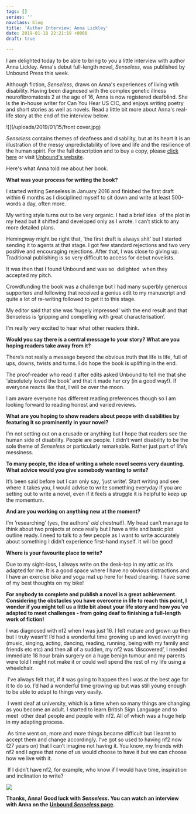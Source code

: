 ```yaml
---
tags: []
series: ''
navclass: blog
title: 'Author Interview: Anna Lickley'
date: 2019-01-18 22:21:19 +0000
draft: true

---
```

I am delighted today to be able to bring to you a little interview with author Anna Lickley. Anna's debut full-length novel, _Senseless_, was published by Unbound Press this week.

Although fiction, _Senseless_, draws on Anna's experiences of living wtih disability. Having been diagnosed with the complex genetic illness neurofibromatosis 2 at the age of 16, Anna is now registered deafblind. She is the in-house writer for Can You Hear US CIC, and enjoys writing poetry and short stories as well as novels. Read a little bit more about Anna's real-life story at the end of the interview below.

![](/uploads/2019/01/15/front cover.jpg)  
  
_Senseless_ contains themes of deafness and disability, but at its heart it is an illustration of the messy unpredictability of love and life and the resilience of the human spirit. For the full description and to buy a copy, please [click here](https://smile.amazon.co.uk/Senseless-Anna-Lickley/dp/1912618044/ref=sr_1_1?ie=UTF8&qid=1547563891&sr=8-1&keywords=senseless+anna+lickley) or visit [Unbound's website](https://unbound.com/books/senseless/).

Here's what Anna told me about her book.

**What was your process for writing the book?**

I started writing Senseless in January 2016 and finished the first draft  within 6 months as I disciplined myself to sit down and write at least 500-words a day, often more.

My writing style turns out to be very organic. I had a brief idea  of the plot in my head but it shifted and developed only as I wrote. I can’t stick to any more detailed plans.

Hemingway might be right that, ‘the first draft is always shit’ but I started sending it to agents at that stage. I got few standard rejections and two very positive and encouraging rejections. After that, I was close to giving up. Traditional publishing is so very difficult to access for debut novelists.

It was then that I found Unbound and was so  delighted  when they accepted my pitch.

Crowdfunding the book was a challenge but I had many superbly generous supporters and following that received a genius edit to my manuscript and quite a lot of re-writing followed to get it to this stage.

My editor said that she was ‘hugely impressed’ with the end result and that Senseless is ‘gripping and compelling with great characterisation’.

I’m really very excited to hear what other readers think.

**Would you say there is a central message to your story? What are you hoping readers take away from it?**

There’s not really a message beyond the obvious truth that life is life, full of ups, downs, twists and turns. I do hope the book is uplifting in the end.

The proof-reader who read it after edits asked Unbound to tell me that she ‘absolutely loved the book’ and that it made her cry (in a good way!). If everyone reacts like that, I will be over the moon.

I am aware everyone has different reading preferences though so I am looking forward to reading honest and varied reviews.

**What are you hoping to show readers about peope with disabilities by featuring it so prominently in your novel?**

I’m not setting out on a crusade or anything but I hope that readers see the human side of disability. People are people. I didn’t want disability to be the sole theme of _Senseless_ or particularly remarkable. Rather just part of life’s messiness.

**To many people, the idea of writing a whole novel seems very daunting. What advice would you give somebody wanting to write?**

It’s been said before but I can only say, ‘just write’. Start writing and see where it takes you, I would advise to write something everyday if you are setting out to write a novel, even if it feels a struggle it is helpful to keep up the momentum.

**And are you working on anything new at the moment?**

I’m ‘researching’ (yes, the authors' _old chestnut_!). My head can’t manage to think about two projects at once really but I have a title and basic plot outline ready. I need to talk to a few people as I want to write accurately about something I didn’t experience first-hand myself. It will be good!

**Where is your favourite place to write?**

Due to my sight-loss, I always write on the desk-top in my attic as it’s adapted for me. It is a good space where I have no obvious distractions and I have an exercise bike and yoga mat up here for head clearing. I have some of my best thoughts on my bike!

**For anybody to complete and publish a novel is a great achievement. Considering the obstacles you have overcome in life to reach this point, I wonder if you might tell us a little bit about your life story and how you've adapted to meet challenges - from going deaf to finishing a full-length work of fiction!**

I was diagnosed with nf2 when I was just 16. I felt mature and grown up then but I truly wasn’t! I’d had a wonderful time growing up and loved everything (music, singing, acting, dancing, reading, running, being with my family and friends etc etc) and then all of a sudden, my nf2 was ‘discovered’, I needed immediate 18 hour brain surgery on a huge benign tumour and my parents were told I might not make it or could well spend the rest of my life using a wheelchair.

 I’ve always felt that, if it was going to happen then I was at the best age for it to do so. I’d had a wonderful time growing up but was still young enough to be able to adapt to things very easily.

 I went deaf at university, which is a time when so many things are changing as you become an adult. I started to learn British Sign Language and to meet  other deaf people and people with nf2. All of which was a huge help in my adapting process.

 As time went on, more and more things became difficult but I learnt to accept them and change accordingly. I’ve got so used to having nf2 now (27 years on) that I can’t imagine not having it. You know, my friends with nf2 and I agree that none of us would choose to have it but we can choose how we live with it.

 If I didn’t have nf2, for example, who know if I would have time, inspiration and inclination to write?

![](/uploads/2019/01/15/arrived.jpg)

**Thanks, Anna! Good luck with _Senseless_. You can watch an interview with Anna on the** [**Unbound _Senseless_ page**](https://unbound.com/books/senseless/)**.**